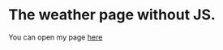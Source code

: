 # The weather page without JS.

You can open my page [here](https://paragon13rus.github.io/The-weather/)
